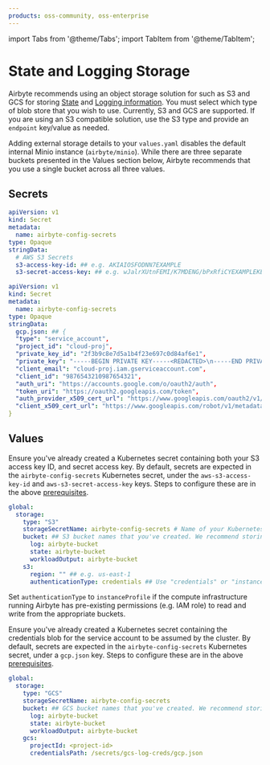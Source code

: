 ```yaml
---
products: oss-community, oss-enterprise
---
```


import Tabs from '@theme/Tabs';
import TabItem from '@theme/TabItem';

# State and Logging Storage

Airbyte recommends using an object storage solution for such as S3 and GCS for storing [State](../../understanding-airbyte/airbyte-protocol/#state--checkpointing) and [Logging information](../../operator-guides/browsing-output-logs).
You must select which type of blob store that you wish to use. Currently, S3 and GCS are supported. If you are using an S3 compatible solution, use the S3 type and provide an `endpoint` key/value as needed.

Adding external storage details to your `values.yaml` disables the default internal Minio instance (`airbyte/minio`). While there are three separate buckets presented in the Values section below, Airbyte recommends that you use a single bucket across all three values.

## Secrets

<Tabs >
<TabItem value="S3" label="S3" default>

```yaml
apiVersion: v1
kind: Secret
metadata:
  name: airbyte-config-secrets
type: Opaque
stringData:
  # AWS S3 Secrets
  s3-access-key-id: ## e.g. AKIAIOSFODNN7EXAMPLE
  s3-secret-access-key: ## e.g. wJalrXUtnFEMI/K7MDENG/bPxRfiCYEXAMPLEKEY

```

</TabItem>
<TabItem value="GCS" label="GCS">

```yaml
apiVersion: v1
kind: Secret
metadata:
  name: airbyte-config-secrets
type: Opaque
stringData:
  gcp.json: ## {
  "type": "service_account",
  "project_id": "cloud-proj",
  "private_key_id": "2f3b9c8e7d5a1b4f23e697c0d84af6e1",
  "private_key": "-----BEGIN PRIVATE KEY-----<REDACTED>\n-----END PRIVATE KEY-----\n",
  "client_email": "cloud-proj.iam.gserviceaccount.com",
  "client_id": "9876543210987654321",
  "auth_uri": "https://accounts.google.com/o/oauth2/auth",
  "token_uri": "https://oauth2.googleapis.com/token",
  "auth_provider_x509_cert_url": "https://www.googleapis.com/oauth2/v1/certs",
  "client_x509_cert_url": "https://www.googleapis.com/robot/v1/metadata/x509/cloud-proj.iam.gserviceaccount.com"
}
```

</TabItem>


</Tabs>

## Values

<Tabs >
<TabItem value="S3" label="S3" default>

Ensure you've already created a Kubernetes secret containing both your S3 access key ID, and secret access key. By default, secrets are expected in the `airbyte-config-secrets` Kubernetes secret, under the `aws-s3-access-key-id` and `aws-s3-secret-access-key` keys. Steps to configure these are in the above [prerequisites](#secrets).

```yaml
global:
  storage:
    type: "S3"
    storageSecretName: airbyte-config-secrets # Name of your Kubernetes secret.
    bucket: ## S3 bucket names that you've created. We recommend storing the following all in one bucket.
      log: airbyte-bucket
      state: airbyte-bucket
      workloadOutput: airbyte-bucket
    s3:
      region: "" ## e.g. us-east-1
      authenticationType: credentials ## Use "credentials" or "instanceProfile"
```

Set `authenticationType` to `instanceProfile` if the compute infrastructure running Airbyte has pre-existing permissions (e.g. IAM role) to read and write from the appropriate buckets.

</TabItem>
<TabItem value="GCS" label="GCS">

Ensure you've already created a Kubernetes secret containing the credentials blob for the service account to be assumed by the cluster. By default, secrets are expected in the `airbyte-config-secrets` Kubernetes secret, under a `gcp.json` key. Steps to configure these are in the above [prerequisites](#secrets).

```yaml
global:
  storage:
    type: "GCS"
    storageSecretName: airbyte-config-secrets
    bucket: ## GCS bucket names that you've created. We recommend storing the following all in one bucket.
      log: airbyte-bucket
      state: airbyte-bucket
      workloadOutput: airbyte-bucket
    gcs:
      projectId: <project-id>
      credentialsPath: /secrets/gcs-log-creds/gcp.json
```

</TabItem>

</Tabs>
